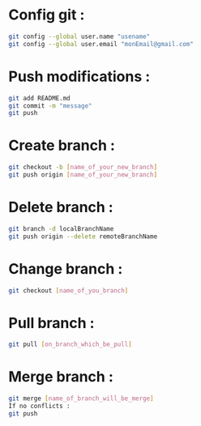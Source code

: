 # Config git :

```bash
git config --global user.name "usename"
git config --global user.email "monEmail@gmail.com"
```

# Push modifications :

```bash
git add README.md
git commit -m "message"
git push
```

# Create branch :

```bash
git checkout -b [name_of_your_new_branch]
git push origin [name_of_your_new_branch]
```

# Delete branch :

```bash
git branch -d localBranchName
git push origin --delete remoteBranchName
```

# Change branch :

```bash
git checkout [name_of_you_branch]
```

# Pull branch :

```bash
git pull [on_branch_which_be_pull]
```

# Merge branch :

```bash
git merge [name_of_branch_will_be_merge]
If no conflicts :
git push
```
